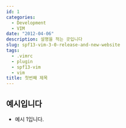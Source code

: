 ```yaml
---
id: 1
categories:
  - Development
  - VIM
date: "2012-04-06"
description: 설명을 적는 곳입니다
slug: spf13-vim-3-0-release-and-new-website
tags:
  - .vimrc
  - plugin
  - spf13-vim
  - vim
title: 첫번째 제목
---
```


## 예시입니다

- 예시 1입니다.
